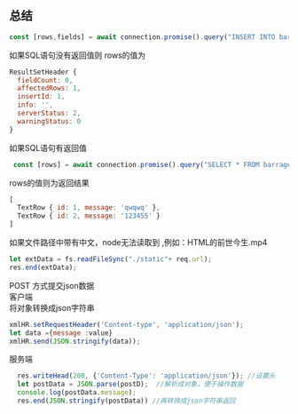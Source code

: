 ## 总结 ##
```javascript
const [rows,fields] = await connection.promise().query("INSERT INTO barrage(message) VALUES(?) ",[value]);
```
如果SQL语句没有返回值则 rows的值为
```javascript
ResultSetHeader {
  fieldCount: 0,
  affectedRows: 1,
  insertId: 1,
  info: '',
  serverStatus: 2,
  warningStatus: 0
}
```

如果SQL语句有返回值
```javascript
 const [rows] = await connection.promise().query("SELECT * FROM barrage");
```
rows的值则为返回结果
```javascript
[
  TextRow { id: 1, message: 'qwqwq' },
  TextRow { id: 2, message: '123455' }
]
```
如果文件路径中带有中文，node无法读取到 ,例如：HTML的前世今生.mp4
```javascript  
let extData = fs.readFileSync("./static"+ req.url);
res.end(extData);
```


POST 方式提交json数据  
客户端    
将对象转换成json字符串
```javascript
xmlHR.setRequestHeader('Content-type', 'application/json');
let data ={message :value}
xmlHR.send(JSON.stringify(data));
```  
服务端 
```javascript
  res.writeHead(200, {'Content-Type': 'application/json'}); //设置头
  let postData = JSON.parse(postD);  //解析成对象，便于操作数据
  console.log(postData.message);
  res.end(JSON.stringify(postData)) //再转换成json字符串返回
```
